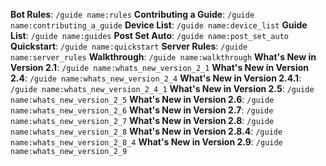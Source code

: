 **Bot Rules**: `/guide name:rules`
**Contributing a Guide**: `/guide name:contributing_a_guide`
**Device List**: `/guide name:device_list`
**Guide List**: `/guide name:guides`
**Post Set Auto**: `/guide name:post_set_auto`
**Quickstart**: `/guide name:quickstart`
**Server Rules**: `/guide name:server_rules`
**Walkthrough**: `/guide name:walkthrough`
**What's New in Version 2.1**: `/guide name:whats_new_version_2_1`
**What's New in Version 2.4**: `/guide name:whats_new_version_2_4`
**What's New in Version 2.4.1**: `/guide name:whats_new_version_2_4_1`
**What's New in Version 2.5**: `/guide name:whats_new_version_2_5`
**What's New in Version 2.6**: `/guide name:whats_new_version_2_6`
**What's New in Version 2.7**: `/guide name:whats_new_version_2_7`
**What's New in Version 2.8**: `/guide name:whats_new_version_2_8`
**What's New in Version 2.8.4**: `/guide name:whats_new_version_2_8_4`
**What's New in Version 2.9**: `/guide name:whats_new_version_2_9`